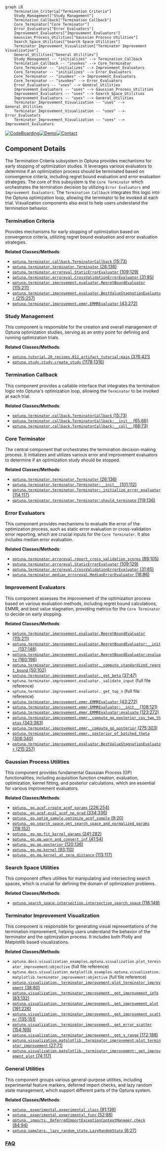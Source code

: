 ```mermaid
graph LR
    Termination_Criteria["Termination Criteria"]
    Study_Management["Study Management"]
    Termination_Callback["Termination Callback"]
    Core_Terminator["Core Terminator"]
    Error_Evaluators["Error Evaluators"]
    Improvement_Evaluators["Improvement Evaluators"]
    Gaussian_Process_Utilities["Gaussian Process Utilities"]
    Search_Space_Utilities["Search Space Utilities"]
    Terminator_Improvement_Visualization["Terminator Improvement Visualization"]
    General_Utilities["General Utilities"]
    Study_Management -- "initializes" --> Termination_Callback
    Termination_Callback -- "invokes" --> Core_Terminator
    Core_Terminator -- "initializes" --> Improvement_Evaluators
    Core_Terminator -- "initializes" --> Error_Evaluators
    Core_Terminator -- "invokes" --> Improvement_Evaluators
    Core_Terminator -- "invokes" --> Error_Evaluators
    Error_Evaluators -- "uses" --> General_Utilities
    Improvement_Evaluators -- "uses" --> Gaussian_Process_Utilities
    Improvement_Evaluators -- "uses" --> Search_Space_Utilities
    Improvement_Evaluators -- "uses" --> General_Utilities
    Terminator_Improvement_Visualization -- "uses" --> General_Utilities
    Terminator_Improvement_Visualization -- "uses" --> Error_Evaluators
    Terminator_Improvement_Visualization -- "uses" --> Improvement_Evaluators
```
[![CodeBoarding](https://img.shields.io/badge/Generated%20by-CodeBoarding-9cf?style=flat-square)](https://github.com/CodeBoarding/CodeBoarding)[![Demo](https://img.shields.io/badge/Try%20our-Demo-blue?style=flat-square)](https://www.codeboarding.org/demo)[![Contact](https://img.shields.io/badge/Contact%20us%20-%20contact@codeboarding.org-lightgrey?style=flat-square)](mailto:contact@codeboarding.org)

## Component Details

The Termination Criteria subsystem in Optuna provides mechanisms for early stopping of optimization studies. It leverages various evaluators to determine if an optimization process should be terminated based on convergence criteria, including regret bound evaluation and error evaluation strategies. The core of this subsystem is the `Core Terminator` which orchestrates the termination decision by utilizing `Error Evaluators` and `Improvement Evaluators`. The `Termination Callback` integrates this logic into the Optuna optimization loop, allowing the terminator to be invoked at each trial. Visualization components also exist to help users understand the termination behavior.

### Termination Criteria
Provides mechanisms for early stopping of optimization based on convergence criteria, utilizing regret bound evaluation and error evaluation strategies.


**Related Classes/Methods**:

- <a href="https://github.com/optuna/optuna/blob/master/optuna/terminator/callback.py#L15-L73" target="_blank" rel="noopener noreferrer">`optuna.terminator.callback.TerminatorCallback` (15:73)</a>
- <a href="https://github.com/optuna/optuna/blob/master/optuna/terminator/terminator.py#L26-L136" target="_blank" rel="noopener noreferrer">`optuna.terminator.terminator.Terminator` (26:136)</a>
- <a href="https://github.com/optuna/optuna/blob/master/optuna/terminator/erroreval.py#L109-L129" target="_blank" rel="noopener noreferrer">`optuna.terminator.erroreval.StaticErrorEvaluator` (109:129)</a>
- <a href="https://github.com/optuna/optuna/blob/master/optuna/terminator/erroreval.py#L31-L85" target="_blank" rel="noopener noreferrer">`optuna.terminator.erroreval.CrossValidationErrorEvaluator` (31:85)</a>
- <a href="https://github.com/optuna/optuna/blob/master/optuna/terminator/improvement/evaluator.py#L115-L211" target="_blank" rel="noopener noreferrer">`optuna.terminator.improvement.evaluator.RegretBoundEvaluator` (115:211)</a>
- <a href="https://github.com/optuna/optuna/blob/master/optuna/terminator/improvement/evaluator.py#L215-L257" target="_blank" rel="noopener noreferrer">`optuna.terminator.improvement.evaluator.BestValueStagnationEvaluator` (215:257)</a>
- <a href="https://github.com/optuna/optuna/blob/master/optuna/terminator/improvement/emmr.py#L43-L272" target="_blank" rel="noopener noreferrer">`optuna.terminator.improvement.emmr.EMMREvaluator` (43:272)</a>


### Study Management
This component is responsible for the creation and overall management of Optuna optimization studies, serving as an entry point for defining and running optimization trials.


**Related Classes/Methods**:

- <a href="https://github.com/optuna/optuna/blob/master/tutorial/20_recipes/012_artifact_tutorial.py#L376-L421" target="_blank" rel="noopener noreferrer">`optuna.tutorial.20_recipes.012_artifact_tutorial:main` (376:421)</a>
- <a href="https://github.com/optuna/optuna/blob/master/optuna/study/study.py#L1178-L1316" target="_blank" rel="noopener noreferrer">`optuna.study.study.create_study` (1178:1316)</a>


### Termination Callback
This component provides a callable interface that integrates the termination logic into Optuna's optimization loop, allowing the `Terminator` to be invoked at each trial.


**Related Classes/Methods**:

- <a href="https://github.com/optuna/optuna/blob/master/optuna/terminator/callback.py#L15-L73" target="_blank" rel="noopener noreferrer">`optuna.terminator.callback.TerminatorCallback` (15:73)</a>
- <a href="https://github.com/optuna/optuna/blob/master/optuna/terminator/callback.py#L65-L66" target="_blank" rel="noopener noreferrer">`optuna.terminator.callback.TerminatorCallback:__init__` (65:66)</a>
- <a href="https://github.com/optuna/optuna/blob/master/optuna/terminator/callback.py#L68-L73" target="_blank" rel="noopener noreferrer">`optuna.terminator.callback.TerminatorCallback:__call__` (68:73)</a>


### Core Terminator
The central component that orchestrates the termination decision-making process. It initializes and utilizes various error and improvement evaluators to determine if an optimization study should be stopped.


**Related Classes/Methods**:

- <a href="https://github.com/optuna/optuna/blob/master/optuna/terminator/terminator.py#L26-L136" target="_blank" rel="noopener noreferrer">`optuna.terminator.terminator.Terminator` (26:136)</a>
- <a href="https://github.com/optuna/optuna/blob/master/optuna/terminator/terminator.py#L101-L112" target="_blank" rel="noopener noreferrer">`optuna.terminator.terminator.Terminator:__init__` (101:112)</a>
- <a href="https://github.com/optuna/optuna/blob/master/optuna/terminator/terminator.py#L114-L117" target="_blank" rel="noopener noreferrer">`optuna.terminator.terminator.Terminator:_initialize_error_evaluator` (114:117)</a>
- <a href="https://github.com/optuna/optuna/blob/master/optuna/terminator/terminator.py#L119-L136" target="_blank" rel="noopener noreferrer">`optuna.terminator.terminator.Terminator:should_terminate` (119:136)</a>


### Error Evaluators
This component provides mechanisms to evaluate the error of the optimization process, such as static error evaluation or cross-validation error reporting, which are crucial inputs for the `Core Terminator`. It also includes median error evaluation.


**Related Classes/Methods**:

- <a href="https://github.com/optuna/optuna/blob/master/optuna/terminator/erroreval.py#L89-L105" target="_blank" rel="noopener noreferrer">`optuna.terminator.erroreval.report_cross_validation_scores` (89:105)</a>
- <a href="https://github.com/optuna/optuna/blob/master/optuna/terminator/erroreval.py#L109-L129" target="_blank" rel="noopener noreferrer">`optuna.terminator.erroreval.StaticErrorEvaluator` (109:129)</a>
- <a href="https://github.com/optuna/optuna/blob/master/optuna/terminator/erroreval.py#L31-L85" target="_blank" rel="noopener noreferrer">`optuna.terminator.erroreval.CrossValidationErrorEvaluator` (31:85)</a>
- <a href="https://github.com/optuna/optuna/blob/master/optuna/terminator/median_erroreval.py#L16-L86" target="_blank" rel="noopener noreferrer">`optuna.terminator.median_erroreval.MedianErrorEvaluator` (16:86)</a>


### Improvement Evaluators
This component assesses the improvement of the optimization process based on various evaluation methods, including regret bound calculations, EMMR, and best value stagnation, providing metrics for the `Core Terminator` to decide on early stopping.


**Related Classes/Methods**:

- <a href="https://github.com/optuna/optuna/blob/master/optuna/terminator/improvement/evaluator.py#L115-L211" target="_blank" rel="noopener noreferrer">`optuna.terminator.improvement.evaluator.RegretBoundEvaluator` (115:211)</a>
- <a href="https://github.com/optuna/optuna/blob/master/optuna/terminator/improvement/evaluator.py#L137-L148" target="_blank" rel="noopener noreferrer">`optuna.terminator.improvement.evaluator.RegretBoundEvaluator:__init__` (137:148)</a>
- <a href="https://github.com/optuna/optuna/blob/master/optuna/terminator/improvement/evaluator.py#L160-L196" target="_blank" rel="noopener noreferrer">`optuna.terminator.improvement.evaluator.RegretBoundEvaluator:evaluate` (160:196)</a>
- <a href="https://github.com/optuna/optuna/blob/master/optuna/terminator/improvement/evaluator.py#L50-L102" target="_blank" rel="noopener noreferrer">`optuna.terminator.improvement.evaluator._compute_standardized_regret_bound` (50:102)</a>
- <a href="https://github.com/optuna/optuna/blob/master/optuna/terminator/improvement/evaluator.py#L37-L47" target="_blank" rel="noopener noreferrer">`optuna.terminator.improvement.evaluator._get_beta` (37:47)</a>
- `optuna.terminator.improvement.evaluator._validate_input` (full file reference)
- `optuna.terminator.improvement.evaluator._get_top_n` (full file reference)
- <a href="https://github.com/optuna/optuna/blob/master/optuna/terminator/improvement/emmr.py#L43-L272" target="_blank" rel="noopener noreferrer">`optuna.terminator.improvement.emmr.EMMREvaluator` (43:272)</a>
- <a href="https://github.com/optuna/optuna/blob/master/optuna/terminator/improvement/emmr.py#L108-L121" target="_blank" rel="noopener noreferrer">`optuna.terminator.improvement.emmr.EMMREvaluator:__init__` (108:121)</a>
- <a href="https://github.com/optuna/optuna/blob/master/optuna/terminator/improvement/emmr.py#L123-L272" target="_blank" rel="noopener noreferrer">`optuna.terminator.improvement.emmr.EMMREvaluator:evaluate` (123:272)</a>
- <a href="https://github.com/optuna/optuna/blob/master/optuna/terminator/improvement/emmr.py#L343-L383" target="_blank" rel="noopener noreferrer">`optuna.terminator.improvement.emmr._compute_gp_posterior_cov_two_thetas` (343:383)</a>
- <a href="https://github.com/optuna/optuna/blob/master/optuna/terminator/improvement/emmr.py#L275-L303" target="_blank" rel="noopener noreferrer">`optuna.terminator.improvement.emmr._compute_gp_posterior` (275:303)</a>
- <a href="https://github.com/optuna/optuna/blob/master/optuna/terminator/improvement/emmr.py#L306-L340" target="_blank" rel="noopener noreferrer">`optuna.terminator.improvement.emmr._posterior_of_batched_theta` (306:340)</a>
- <a href="https://github.com/optuna/optuna/blob/master/optuna/terminator/improvement/evaluator.py#L215-L257" target="_blank" rel="noopener noreferrer">`optuna.terminator.improvement.evaluator.BestValueStagnationEvaluator` (215:257)</a>


### Gaussian Process Utilities
This component provides fundamental Gaussian Process (GP) functionalities, including acquisition function creation, evaluation, optimization, kernel fitting, and posterior calculations, which are essential for various improvement evaluators.


**Related Classes/Methods**:

- <a href="https://github.com/optuna/optuna/blob/master/optuna/_gp/acqf.py#L226-L254" target="_blank" rel="noopener noreferrer">`optuna._gp.acqf.create_acqf_params` (226:254)</a>
- <a href="https://github.com/optuna/optuna/blob/master/optuna/_gp/acqf.py#L334-L336" target="_blank" rel="noopener noreferrer">`optuna._gp.acqf.eval_acqf_no_grad` (334:336)</a>
- <a href="https://github.com/optuna/optuna/blob/master/optuna/_gp/optim_sample.py#L9-L20" target="_blank" rel="noopener noreferrer">`optuna._gp.optim_sample.optimize_acqf_sample` (9:20)</a>
- <a href="https://github.com/optuna/optuna/blob/master/optuna/_gp/search_space.py#L118-L152" target="_blank" rel="noopener noreferrer">`optuna._gp.search_space.get_search_space_and_normalized_params` (118:152)</a>
- <a href="https://github.com/optuna/optuna/blob/master/optuna/_gp/gp.py#L241-L282" target="_blank" rel="noopener noreferrer">`optuna._gp.gp.fit_kernel_params` (241:282)</a>
- <a href="https://github.com/optuna/optuna/blob/master/optuna/_gp/gp.py#L41-L54" target="_blank" rel="noopener noreferrer">`optuna._gp.gp.warn_and_convert_inf` (41:54)</a>
- <a href="https://github.com/optuna/optuna/blob/master/optuna/_gp/gp.py#L120-L136" target="_blank" rel="noopener noreferrer">`optuna._gp.gp.posterior` (120:136)</a>
- <a href="https://github.com/optuna/optuna/blob/master/optuna/_gp/gp.py#L93-L110" target="_blank" rel="noopener noreferrer">`optuna._gp.gp.kernel` (93:110)</a>
- <a href="https://github.com/optuna/optuna/blob/master/optuna/_gp/gp.py#L113-L117" target="_blank" rel="noopener noreferrer">`optuna._gp.gp.kernel_at_zero_distance` (113:117)</a>


### Search Space Utilities
This component offers utilities for manipulating and intersecting search spaces, which is crucial for defining the domain of optimization problems.


**Related Classes/Methods**:

- <a href="https://github.com/optuna/optuna/blob/master/optuna/search_space/intersection.py#L118-L149" target="_blank" rel="noopener noreferrer">`optuna.search_space.intersection.intersection_search_space` (118:149)</a>


### Terminator Improvement Visualization
This component is responsible for generating visual representations of the termination improvement, helping users understand the behavior of the terminator and the optimization process. It includes both Plotly and Matplotlib based visualizations.


**Related Classes/Methods**:

- `optuna.docs.visualization_examples.optuna.visualization.plot_terminator_improvement:objective` (full file reference)
- `optuna.docs.visualization_matplotlib_examples.optuna.visualization.matplotlib.terminator_improvement:objective` (full file reference)
- <a href="https://github.com/optuna/optuna/blob/master/optuna/visualization/_terminator_improvement.py#L38-L80" target="_blank" rel="noopener noreferrer">`optuna.visualization._terminator_improvement:plot_terminator_improvement` (38:80)</a>
- <a href="https://github.com/optuna/optuna/blob/master/optuna/visualization/_terminator_improvement.py#L83-L132" target="_blank" rel="noopener noreferrer">`optuna.visualization._terminator_improvement._get_improvement_info` (83:132)</a>
- <a href="https://github.com/optuna/optuna/blob/master/optuna/visualization/_terminator_improvement.py#L191-L226" target="_blank" rel="noopener noreferrer">`optuna.visualization._terminator_improvement._get_improvement_plot` (191:226)</a>
- <a href="https://github.com/optuna/optuna/blob/master/optuna/visualization/_terminator_improvement.py#L135-L151" target="_blank" rel="noopener noreferrer">`optuna.visualization._terminator_improvement._get_improvement_scatter` (135:151)</a>
- <a href="https://github.com/optuna/optuna/blob/master/optuna/visualization/_terminator_improvement.py#L154-L169" target="_blank" rel="noopener noreferrer">`optuna.visualization._terminator_improvement._get_error_scatter` (154:169)</a>
- <a href="https://github.com/optuna/optuna/blob/master/optuna/visualization/_terminator_improvement.py#L172-L188" target="_blank" rel="noopener noreferrer">`optuna.visualization._terminator_improvement._get_y_range` (172:188)</a>
- <a href="https://github.com/optuna/optuna/blob/master/optuna/visualization/matplotlib/_terminator_improvement.py#L27-L71" target="_blank" rel="noopener noreferrer">`optuna.visualization.matplotlib._terminator_improvement:plot_terminator_improvement` (27:71)</a>
- <a href="https://github.com/optuna/optuna/blob/master/optuna/visualization/matplotlib/_terminator_improvement.py#L74-L117" target="_blank" rel="noopener noreferrer">`optuna.visualization.matplotlib._terminator_improvement:_get_improvement_plot` (74:117)</a>


### General Utilities
This component groups various general-purpose utilities, including experimental feature markers, deferred import checks, and lazy random state management, which support different parts of the Optuna system.


**Related Classes/Methods**:

- <a href="https://github.com/optuna/optuna/blob/master/optuna/_experimental.py#L91-L139" target="_blank" rel="noopener noreferrer">`optuna._experimental.experimental_class` (91:139)</a>
- <a href="https://github.com/optuna/optuna/blob/master/optuna/_experimental.py#L52-L88" target="_blank" rel="noopener noreferrer">`optuna._experimental.experimental_func` (52:88)</a>
- <a href="https://github.com/optuna/optuna/blob/master/optuna/_imports.py#L84-L94" target="_blank" rel="noopener noreferrer">`optuna._imports._DeferredImportExceptionContextManager.check` (84:94)</a>
- <a href="https://github.com/optuna/optuna/blob/master/optuna/samplers/_lazy_random_state.py#L6-L27" target="_blank" rel="noopener noreferrer">`optuna.samplers._lazy_random_state.LazyRandomState` (6:27)</a>




### [FAQ](https://github.com/CodeBoarding/GeneratedOnBoardings/tree/main?tab=readme-ov-file#faq)
